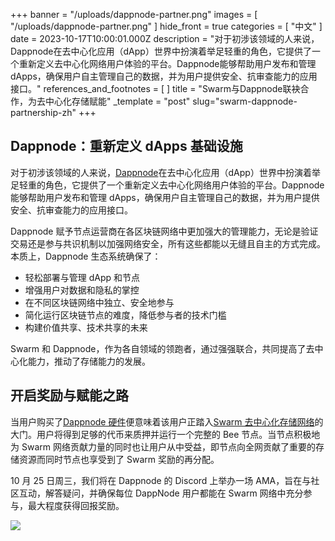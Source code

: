 +++
banner = "/uploads/dappnode-partner.png"
images = [ "/uploads/dappnode-partner.png" ]
hide_front = true
categories = [ "中文" ]
date = 2023-10-17T10:00:01.000Z
description = "对于初涉该领域的人来说，Dappnode在去中心化应用（dApp）世界中扮演着举足轻重的角色，它提供了一个重新定义去中心化网络用户体验的平台。Dappnode能够帮助用户发布和管理dApps，确保用户自主管理自己的数据，并为用户提供安全、抗审查能力的应用接口。"
references_and_footnotes = [ ]
title = "Swarm与Dappnode联袂合作，为去中心化存储赋能"
_template = "post"
slug="swarm-dappnode-partnership-zh"
+++

## Dappnode：重新定义 dApps 基础设施

对于初涉该领域的人来说，[Dappnode](https://dappnode.com/)在去中心化应用（dApp）世界中扮演着举足轻重的角色，它提供了一个重新定义去中心化网络用户体验的平台。Dappnode 能够帮助用户发布和管理 dApps，确保用户自主管理自己的数据，并为用户提供安全、抗审查能力的应用接口。

Dappnode 赋予节点运营商在各区块链网络中更加强大的管理能力，无论是验证交易还是参与共识机制以加强网络安全，所有这些都能以无缝且自主的方式完成。本质上，Dappnode 生态系统确保了：

- 轻松部署与管理 dApp 和节点
- 增强用户对数据和隐私的掌控
- 在不同区块链网络中独立、安全地参与
- 简化运行区块链节点的难度，降低参与者的技术门槛
- 构建价值共享、技术共享的未来

Swarm 和 Dappnode，作为各自领域的领跑者，通过强强联合，共同提高了去中心化能力，推动了存储能力的发展。

## 开启奖励与赋能之路

当用户购买了[Dappnode 硬件](https://dappnode.com/collections/all)便意味着该用户正踏入[Swarm 去中心化存储网络](https://www.ethswarm.org/)的大门。用户将得到足够的代币来质押并运行一个完整的 Bee 节点。当节点积极地为 Swarm 网络贡献力量的同时也让用户从中受益，即节点向全网贡献了重要的存储资源而同时节点也享受到了 Swarm 奖励的再分配。

10 月 25 日周三，我们将在 Dappnode 的 Discord 上举办一场 AMA，旨在与社区互动，解答疑问，并确保每位 DappNode 用户都能在 Swarm 网络中充分参与，最大程度获得回报奖励。

![](/uploads/flayer-dappnode.png)
